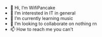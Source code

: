 - 👋 Hi, I’m WifiPancake
- 👀 I’m interested in IT in general
- 🌱 I’m currently learning music
- 💞️ I’m looking to collaborate on nothing rn
- 📫 How to reach me you can't

<!---
WifiPancake/WifiPancake is a ✨ special ✨ repository because its `README.md` (this file) appears on your GitHub profile.
You can click the Preview link to take a look at your changes.
--->
